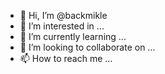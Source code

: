 - 👋 Hi, I’m @backmikle
- 👀 I’m interested in ...
- 🌱 I’m currently learning ...
- 💞️ I’m looking to collaborate on ...
- 📫 How to reach me ...

<!---
backmikle/backmikle is a ✨ special ✨ repository because its `README.md` (this file) appears on your GitHub profile.
You can click the Preview link to take a look at your changes.
--->


